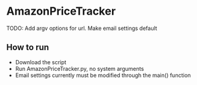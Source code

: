 # AmazonPriceTracker

TODO: Add argv options for url.
      Make email settings default
      
## How to run
* Download the script
* Run AmazonPriceTracker.py, no system arguments
* Email settings currently must be modified through the main() function
